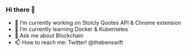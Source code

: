 ### Hi there 👋

- 🔭 I’m currently working on Stoicly Quotes API & Chrome extension
- 🌱 I’m currently learning Docker & Kubernetes
- 💬 Ask me about Blockchain
- 📫 How to reach me: Twitter! @thebenswift

<!--
**benswift404/benswift404** is a ✨ _special_ ✨ repository because its `README.md` (this file) appears on your GitHub profile.

Here are some ideas to get you started:

- 🔭 I’m currently working on ...
- 🌱 I’m currently learning ...
- 👯 I’m looking to collaborate on ...
- 🤔 I’m looking for help with ...
- 💬 Ask me about ...
- 📫 How to reach me: ...
- 😄 Pronouns: ...
- ⚡ Fun fact: ...
-->
